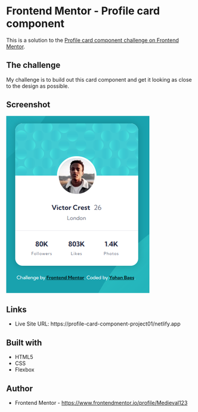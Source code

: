 # Frontend Mentor - Profile card component

This is a solution to the [Profile card component challenge on Frontend Mentor](https://www.frontendmentor.io/challenges/profile-card-component-cfArpWshJ).


## The challenge

My challenge is to build out this card component and get it looking as close to the design as possible.


## Screenshot

![screenshot](./images/desktop.png)


## Links

- Live Site URL: https://profile-card-component-project01/netlify.app

## Built with

- HTML5
- CSS
- Flexbox


## Author

- Frontend Mentor - https://www.frontendmentor.io/profile/Medieval123
